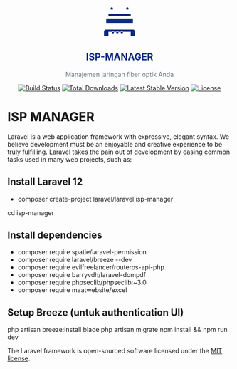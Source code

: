 <p align="center">
  <!-- Router icon dari Bootstrap Icons -->
  <svg xmlns="http://www.w3.org/2000/svg" width="80" height="80" fill="#0d2d7a" class="bi bi-router" viewBox="0 0 16 16">
    <path d="M2 12a1 1 0 0 0-1 1v1.5a.5.5 0 0 0 .5.5H3v-2h10v2h1.5a.5.5 0 0 0 .5-.5V13a1 1 0 0 0-1-1H2Zm3.5 1.5a.5.5 0 0 1-1 0V13a.5.5 0 0 1 1 0v.5Zm2 0a.5.5 0 0 1-1 0V13a.5.5 0 0 1 1 0v.5Zm2 0a.5.5 0 0 1-1 0V13a.5.5 0 0 1 1 0v.5ZM14 9H2V7h12v2Zm-1-3H3V5h10v1Zm-1.5-4a.5.5 0 0 1 .5.5V3H4V2.5a.5.5 0 0 1 1 0V3h6v-.5a.5.5 0 0 1 .5-.5Z"/>
  </svg>
</p>

<h2 align="center" style="color:#0d2d7a; font-weight:700;">ISP-MANAGER</h2>
<p align="center" style="color:#6c757d;">Manajemen jaringan fiber optik Anda</p>


<p align="center">
<a href="https://github.com/laravel/framework/actions"><img src="https://github.com/laravel/framework/workflows/tests/badge.svg" alt="Build Status"></a>
<a href="https://packagist.org/packages/laravel/framework"><img src="https://img.shields.io/packagist/dt/laravel/framework" alt="Total Downloads"></a>
<a href="https://packagist.org/packages/laravel/framework"><img src="https://img.shields.io/packagist/v/laravel/framework" alt="Latest Stable Version"></a>
<a href="https://packagist.org/packages/laravel/framework"><img src="https://img.shields.io/packagist/l/laravel/framework" alt="License"></a>
</p>

# ISP MANAGER

Laravel is a web application framework with expressive, elegant syntax. We believe development must be an enjoyable and creative experience to be truly fulfilling. Laravel takes the pain out of development by easing common tasks used in many web projects, such as:

## Install Laravel 12
- composer create-project laravel/laravel isp-manager

cd isp-manager

## Install dependencies
- composer require spatie/laravel-permission
- composer require laravel/breeze --dev
- composer require evilfreelancer/routeros-api-php
- composer require barryvdh/laravel-dompdf
- composer require phpseclib/phpseclib:~3.0
- composer require maatwebsite/excel

## Setup Breeze (untuk authentication UI)
php artisan breeze:install blade
php artisan migrate
npm install && npm run dev



The Laravel framework is open-sourced software licensed under the [MIT license](https://opensource.org/licenses/MIT).

